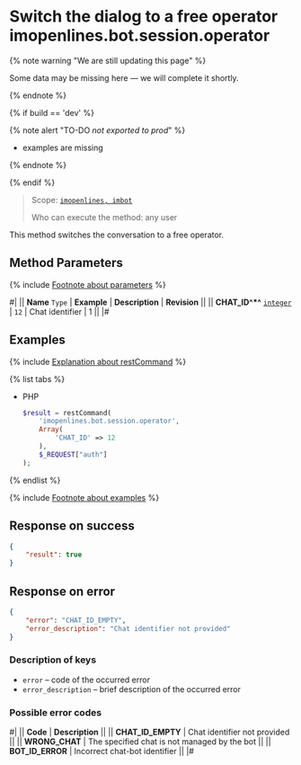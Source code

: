 # Switch the dialog to a free operator imopenlines.bot.session.operator

{% note warning "We are still updating this page" %}

Some data may be missing here — we will complete it shortly.

{% endnote %}

{% if build == 'dev' %}

{% note alert "TO-DO _not exported to prod_" %}

- examples are missing

{% endnote %}

{% endif %}

> Scope: [`imopenlines, imbot`](../../../scopes/permissions.md)
>
> Who can execute the method: any user

This method switches the conversation to a free operator.

## Method Parameters

{% include [Footnote about parameters](../../../../_includes/required.md) %}

#|
|| **Name**
`Type` | **Example** | **Description** | **Revision** ||
|| **CHAT_ID^*^**
[`integer`](../../../data-types.md) | `12` | Chat identifier | 1 ||
|#

## Examples

{% include [Explanation about restCommand](../../../chat-bots/_includes/rest-command.md) %}

{% list tabs %}

- PHP

    ```php
    $result = restCommand(
        'imopenlines.bot.session.operator',
        Array(
            'CHAT_ID' => 12
        ),
        $_REQUEST["auth"]
    );
    ```

{% endlist %}

{% include [Footnote about examples](../../../../_includes/examples.md) %}

## Response on success

```json
{
    "result": true
}
```

## Response on error

```json
{
    "error": "CHAT_ID_EMPTY",
    "error_description": "Chat identifier not provided"
}
```

### Description of keys

- `error` – code of the occurred error
- `error_description` – brief description of the occurred error

### Possible error codes

#|
|| **Code** | **Description** ||
|| **CHAT_ID_EMPTY** | Chat identifier not provided ||
|| **WRONG_CHAT** | The specified chat is not managed by the bot ||
|| **BOT_ID_ERROR** | Incorrect chat-bot identifier ||
|#